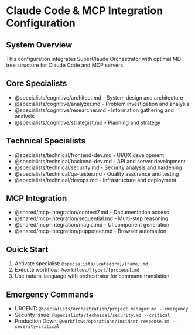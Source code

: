 # Claude Code & MCP Integration Configuration

## System Overview
This configuration integrates SuperClaude Orchestrator with optimal MD tree structure for Claude Code and MCP servers.

## Core Specialists
- @specialists/cognitive/architect.md - System design and architecture
- @specialists/cognitive/analyzer.md - Problem investigation and analysis
- @specialists/cognitive/researcher.md - Information gathering and analysis
- @specialists/cognitive/strategist.md - Planning and strategy

## Technical Specialists  
- @specialists/technical/frontend-dev.md - UI/UX development
- @specialists/technical/backend-dev.md - API and server development
- @specialists/technical/security.md - Security analysis and hardening
- @specialists/technical/qa-tester.md - Quality assurance and testing
- @specialists/technical/devops.md - Infrastructure and deployment

## MCP Integration
- @shared/mcp-integration/context7.md - Documentation access
- @shared/mcp-integration/sequential.md - Multi-step reasoning
- @shared/mcp-integration/magic.md - UI component generation
- @shared/mcp-integration/puppeteer.md - Browser automation

## Quick Start
1. Activate specialist: `@specialists/[category]/[name].md`
2. Execute workflow: `@workflows/[type]/[process].md`
3. Use natural language with orchestrator for command translation

## Emergency Commands
- URGENT: `@specialists/orchestration/project-manager.md --emergency`
- Security Issue: `@specialists/technical/security.md --critical`
- Production Down: `@workflows/operations/incident-response.md --severity=critical`
